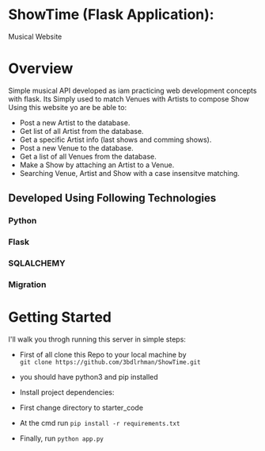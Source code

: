 # ShowTime (Flask Application):
Musical Website

# Overview
Simple musical API developed as iam practicing web development concepts with flask.
Its Simply used to match Venues with Artists to compose Show
Using this website yo are be able to: 
- Post a new Artist to the database. 
- Get list of all Artist from the database.
- Get a specific Artist info (last shows and comming shows).
- Post a new Venue to the database.
- Get a list of all Venues from the database.
- Make a Show by attaching an Artist to a Venue.
- Searching Venue, Artist and Show with a case insensitve matching.

## Developed Using Following Technologies
### Python
### Flask
### SQLALCHEMY
### Migration

# Getting Started
I'll walk you throgh running this server in simple steps:

- First of all clone this Repo to your local machine by <BR>
``` git clone https://github.com/3bdlrhman/ShowTime.git ```

- you should have python3 and pip installed

- Install project dependencies:
- First change directory to starter_code
- At the cmd run 
`` pip install -r requirements.txt ``
- Finally, run 
`` python app.py ``
